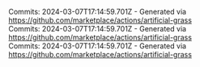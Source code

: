 Commits: 2024-03-07T17:14:59.701Z - Generated via https://github.com/marketplace/actions/artificial-grass
<br>
Commits: 2024-03-07T17:14:59.701Z - Generated via https://github.com/marketplace/actions/artificial-grass
<br>
Commits: 2024-03-07T17:14:59.701Z - Generated via https://github.com/marketplace/actions/artificial-grass
<br>
